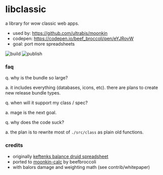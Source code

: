 # libclassic

a library for wow classic web apps. 

- used by: https://github.com/ultrabis/moonkin
- codepen: https://codepen.io/beef_broccoli/pen/eYJRovW
- goal: port more spreadsheets

![build](https://github.com/ultrabis/libclassic/workflows/build/badge.svg) ![publish](https://github.com/ultrabis/libclassic/workflows/publish/badge.svg)

### faq

q. why is the bundle so large?

a. it includes everything (databases, icons, etc). there are plans to create new release bundle types.

q. when will it support my class / spec?

a. mage is the next goal.

q. why does the code suck?

a. the plan is to rewrite most of `./src/class`  as plain old functions. 


### credits

- originally [keftenks balance druid spreadsheet](https://forum.classicwow.live/topic/726/by-the-great-winds-i-come-classic-balance-druid-theorycraft-spreadsheet-v1-5-1/16)
- ported to [moonkin-calc](https://gitlab.com/kmmiles/moonkin-calc) by beefbroccoli
- with balors damage and weighting math (see contrib/whitepaper)


